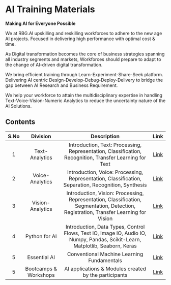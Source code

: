 # AI Training Materials
**Making AI for Everyone Possible**

We at RBG.AI upskilling and reskilling workforces to adhere to the new age AI projects. Focused in delivering high performance with optimal cost & time.

As Digital transformation becomes the core of business strategies spanning all industry segments and markets, Workforces should prepare to adapt to the change of AI-driven digital transformation.

We bring efficient training through Learn-Experiment-Share-Seek platform. Delivering AI centric Design-Develop-Debug-Deploy-Delivery to bridge the gap between AI Research and Business Requirement.

We help your workforce to attain the multidisciplinary expertise in handling Text-Voice-Vision-Numeric Analytics to reduce the uncertainty nature of the AI Solutions.

## Contents

| S.No |       Division        |                                                              Description                                                              |                                       Link                                        |
|:----:|:---------------------:|:-------------------------------------------------------------------------------------------------------------------------------------:|:---------------------------------------------------------------------------------:|
|  1   |    Text-Analytics     |                Introduction, Text: Processing, Representation, Classification, Recognition, Transfer Learning for Text                |   [Link](https://github.com/rbg-research/AI-Training/tree/main/text-analytics)    |
|  2   |    Voice-Analytics    |                  Introduction, Voice: Processing, Representation, Classification, Separation, Recognition, Synthesis                  |   [Link](https://github.com/rbg-research/AI-Training/tree/main/voice-analytics)   |
|  3   |   Vision-Analytics    | Introduction, Vision: Processing, Representation, Classification, Segmentation, Detection, Registration, Transfer Learning for Vision |  [Link](https://github.com/rbg-research/AI-Training/tree/main/vision-analytics)   |
|  4   |     Python for AI     |     Introduction, Data Types, Control Flows, Text IO, Image IO, Audio IO, Numpy, Pandas, Scikit-Learn, Matplotlib, Seaborn, Keras     |       [Link](https://github.com/rbg-research/AI-Training/tree/main/python)        |
|  5   |     Essential AI      |                                              Conventional Machine Learning Fundamentals                                               |     [Link](https://github.com/rbg-research/AI-Training/tree/main/EssentialAI)     |
|  5   | Bootcamps & Workshops |                                         AI applications & Modules created by the participants                                         | [Link](https://github.com/rbg-research/AI-Training/tree/main/Bootcamps-Workshops) |
